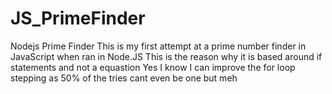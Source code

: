 # JS_PrimeFinder
Nodejs Prime Finder
This is my first attempt at a prime number finder in JavaScript when ran in Node.JS
This is the reason why it is based around if statements and not a equastion
Yes I know I can improve the for loop stepping as 50% of the tries cant even be one but meh
